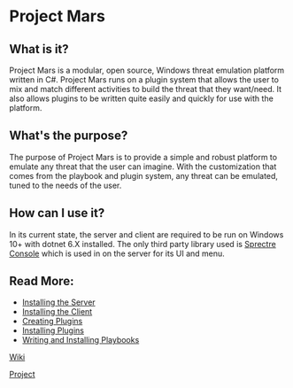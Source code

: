 # Project Mars

## What is it?

Project Mars is a modular, open source, Windows threat emulation platform written in C#. Project Mars runs on a plugin system that allows the user to mix and match different activities to build the threat that they want/need. It also allows plugins to be written quite easily and quickly for use with the platform. 

## What's the purpose?

The purpose of Project Mars is to provide a simple and robust platform to emulate any threat that the user can imagine. With the customization that comes from the playbook and plugin system, any threat can be emulated, tuned to the needs of the user. 

## How can I use it?

In its current state, the server and client are required to be run on Windows 10+ with dotnet 6.X installed. The only third party library used is [Sprectre Console](https://spectreconsole.net/) which is used in on the server for its UI and menu. 

## Read More:
 - [Installing the Server](https://github.com/Spar0w/project-mars/wiki/Installing-the-Server)
 - [Installing the Client](https://github.com/Spar0w/project-mars/wiki/Installing-the-Client)
 - [Creating Plugins](https://github.com/Spar0w/project-mars/wiki/Creating-Plugins)
 - [Installing Plugins](https://github.com/Spar0w/project-mars/wiki/Installing-Plugins)
 - [Writing and Installing Playbooks](https://github.com/Spar0w/project-mars/wiki/Writing-and-Installing-Playbooks)

[Wiki](https://github.com/Spar0w/project-mars/wiki)

[Project](https://github.com/users/Spar0w/projects/2)
